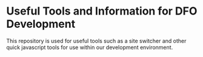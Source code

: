 # Useful Tools and Information for DFO Development
This repository is used for useful tools such as a site switcher and other quick javascript tools for use within our development environment.